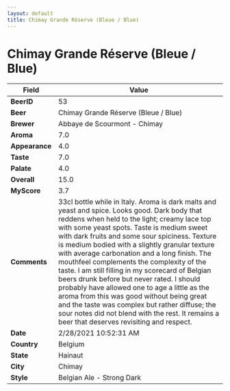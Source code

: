 ```yaml
---
layout: default
title: Chimay Grande Réserve (Bleue / Blue)
---
```


# Chimay Grande Réserve (Bleue / Blue)

| Field         | Value     |
|---------------|-----------|
| **BeerID** | 53 |
| **Beer** | Chimay Grande Réserve (Bleue / Blue) |
| **Brewer** | Abbaye de Scourmont - Chimay |
| **Aroma** | 7.0 |
| **Appearance** | 4.0 |
| **Taste** | 7.0 |
| **Palate** | 4.0 |
| **Overall** | 15.0 |
| **MyScore** | 3.7 |
| **Comments** | 33cl bottle while in Italy. Aroma is dark malts and yeast and spice. Looks good. Dark body that reddens when held to the light; creamy lace top with some yeast spots. Taste is medium sweet with dark fruits and some sour spiciness. Texture is medium bodied with a slightly granular texture with average carbonation and a long finish. The mouthfeel complements the complexity of the taste. I am still filling in my scorecard of Belgian beers drunk before but never rated. I should probably have allowed one to age a little as the aroma from this was good without being great and the taste was complex but rather diffuse; the sour notes did not blend with the rest. It remains a beer that deserves revisiting and respect. |
| **Date** | 2/28/2021 10:52:31 AM |
| **Country** | Belgium |
| **State** | Hainaut |
| **City** | Chimay |
| **Style** | Belgian Ale - Strong Dark |
